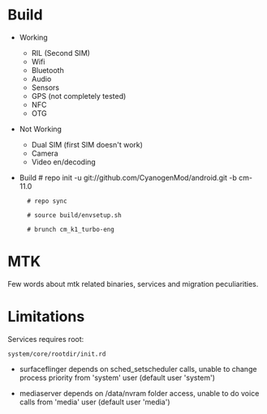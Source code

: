 # Build

* Working
  * RIL (Second SIM)
  * Wifi
  * Bluetooth
  * Audio
  * Sensors
  * GPS (not completely tested)
  * NFC
  * OTG

* Not Working
  * Dual SIM (first SIM doesn't work)
  * Camera
  * Video en/decoding

* Build
        # repo init -u git://github.com/CyanogenMod/android.git -b cm-11.0
        
        # repo sync
        
        # source build/envsetup.sh
        
        # brunch cm_k1_turbo-eng

# MTK

Few words about mtk related binaries, services and migration peculiarities.

# Limitations

Services requires root:

`system/core/rootdir/init.rd`

  * surfaceflinger depends on sched_setscheduler calls, unable to change process priority from 'system' user (default user 'system')

  * mediaserver depends on /data/nvram folder access, unable to do voice calls from 'media' user (default user 'media')
